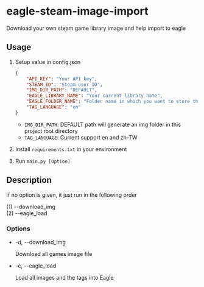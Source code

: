 # eagle-steam-image-import

Download your own steam game library image and help import to eagle

## Usage

1. Setup value in config.json

    ```json
    {
        "API_KEY": "Your API key",
        "STEAM_ID": "Steam user ID",
        "IMG_DIR_PATH": "DEFAULT",
        "EAGLE_LIBRARY_NAME": "Your current library name",
        "EAGLE_FOLDER_NAME": "Folder name in which you want to store the images",
        "TAG_LANGUAGE": "en"
    }
    ```

    - `IMG_DIR_PATH`: DEFAULT path will generate an img folder in this project root directory
    - `TAG_LANGUAGE`: Current support en and zh-TW

2. Install `requirements.txt` in your environment

3. Run `main.py [Option]`

## Description

If no option is given, it just run in the following order

(1) --download_img\
(2) --eagle_load

### Options

- -d, --download_img

    Download all games image file

- -e, --eagle_load

    Load all images and the tags into Eagle
